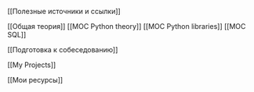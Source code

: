 [[Полезные источники и ссылки]]

[[Общая теория]]
[[MOC Python theory]]
[[MOC Python libraries]]
[[MOC SQL]]

[[Подготовка к собеседованию]]

[[My Projects]]

[[Мои ресурсы]]